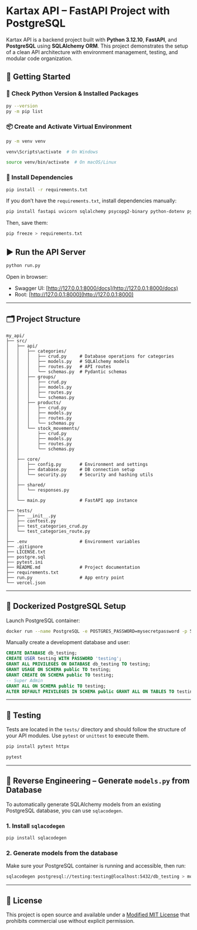 # Kartax API – FastAPI Project with PostgreSQL

Kartax API is a backend project built with **Python 3.12.10**, **FastAPI**, and **PostgreSQL** using **SQLAlchemy ORM**. This project demonstrates the setup of a clean API architecture with environment management, testing, and modular code organization.

## 🚀 Getting Started

### 🧪 Check Python Version & Installed Packages

```bash
py --version
py -m pip list
```

### 📦 Create and Activate Virtual Environment

```bash
py -m venv venv
```
```bash
venv\Scripts\activate  # On Windows
```
```bash
source venv/bin/activate  # On macOS/Linux
```

### 🔧 Install Dependencies

```bash
pip install -r requirements.txt
```

If you don’t have the `requirements.txt`, install dependencies manually:

```bash
pip install fastapi uvicorn sqlalchemy psycopg2-binary python-dotenv pydantic-settings
```

Then, save them:

```bash
pip freeze > requirements.txt
```

## ▶️ Run the API Server

```bash
python run.py
```

Open in browser:

- Swagger UI: [http://127.0.0.1:8000/docs](http://127.0.0.1:8000/docs)
- Root: [http://127.0.0.1:8000](http://127.0.0.1:8000)

---

## 🗂️ Project Structure

```
my_api/
├── src/
│   ├── api/
│   │   ├── categories/
│   │   │   ├── crud.py     # Database operations for categories
│   │   │   ├── models.py   # SQLAlchemy models
│   │   │   ├── routes.py   # API routes
│   │   │   └── schemas.py  # Pydantic schemas
│   │   ├── groups/
│   │   │   ├── crud.py
│   │   │   ├── models.py
│   │   │   ├── routes.py
│   │   │   └── schemas.py
│   │   ├── products/
│   │   │   ├── crud.py
│   │   │   ├── models.py
│   │   │   ├── routes.py
│   │   │   └── schemas.py
│   │   └── stock_movements/
│   │       ├── crud.py
│   │       ├── models.py
│   │       ├── routes.py
│   │       └── schemas.py
│   │
│   ├── core/
│   │   ├── config.py       # Environment and settings
│   │   ├── database.py     # DB connection setup
│   │   └── security.py     # Security and hashing utils
│   │
│   ├── shared/
│   │   └── responses.py
│   │
│   └── main.py             # FastAPI app instance
│
├── tests/
│   ├── __init__.py
│   ├── conftest.py
│   ├── test_categories_crud.py
│   └── test_categories_route.py
│
├── .env                    # Environment variables
├── .gitignore
├── LICENSE.txt
├── postgre.sql
├── pytest.ini
├── README.md               # Project documentation
├── requirements.txt
├── run.py                  # App entry point
└── vercel.json
```

---

## 🐘 Dockerized PostgreSQL Setup

Launch PostgreSQL container:

```bash
docker run --name PostgreSQL -e POSTGRES_PASSWORD=mysecretpassword -p 5432:5432 -d postgres
```

Manually create a development database and user:

```sql
CREATE DATABASE db_testing;
CREATE USER testing WITH PASSWORD 'testing';
GRANT ALL PRIVILEGES ON DATABASE db_testing TO testing;
GRANT USAGE ON SCHEMA public TO testing;
GRANT CREATE ON SCHEMA public TO testing;
-- Super Admin
GRANT ALL ON SCHEMA public TO testing;
ALTER DEFAULT PRIVILEGES IN SCHEMA public GRANT ALL ON TABLES TO testing;
```

---

## 🧪 Testing

Tests are located in the `tests/` directory and should follow the structure of your API modules. Use `pytest` or `unittest` to execute them.

```bash
pip install pytest httpx
```
```bash
pytest
```

---

## 🔄 Reverse Engineering – Generate `models.py` from Database

To automatically generate SQLAlchemy models from an existing PostgreSQL database, you can use `sqlacodegen`.

### 1. Install `sqlacodegen`

```bash
pip install sqlacodegen
```

### 2. Generate models from the database

Make sure your PostgreSQL container is running and accessible, then run:

```bash
sqlacodegen postgresql://testing:testing@localhost:5432/db_testing > models.py
```

---

## 📄 License

This project is open source and available under a [Modified MIT License](LICENSE) that prohibits commercial use without explicit permission.
